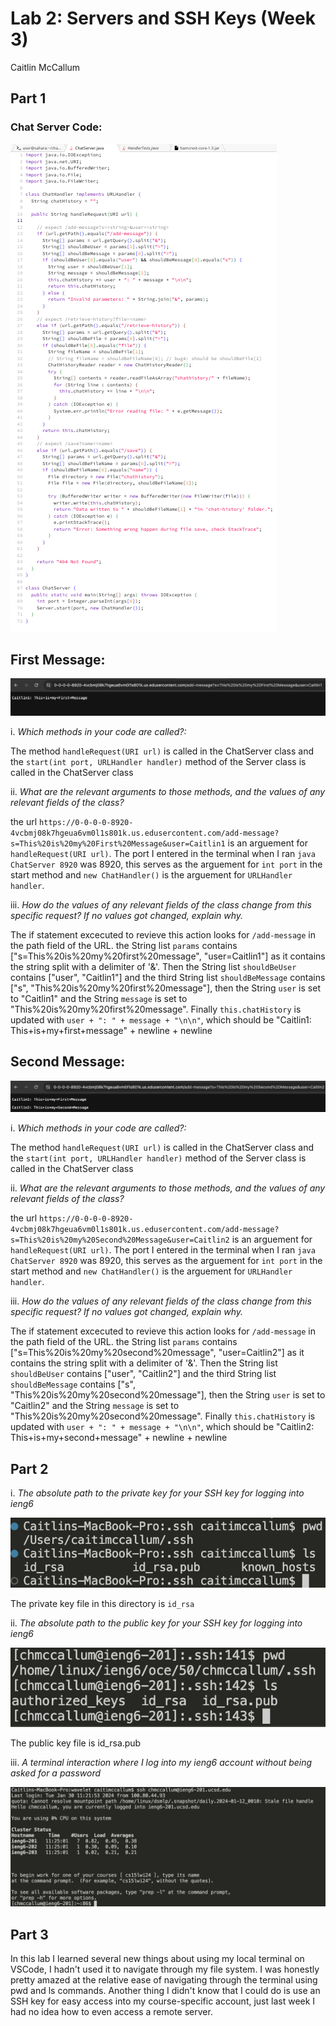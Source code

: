 # Lab 2: Servers and SSH Keys (Week 3)
Caitlin McCallum
## Part 1 
### Chat Server Code: 
![Image](ChatServerScreenshot.png)
## First Message:
![Image](FirstMessage.png)

i. *Which methods in your code are called?:*

The method `handleRequest(URI url)` is called in the ChatServer class and the `start(int port, URLHandler handler)` method of the Server class is called in the ChatServer class

ii. *What are the relevant arguments to those methods, and the values of any relevant fields of the class?*

the url `https://0-0-0-0-8920-4vcbmj08k7hgeua6vm0l1s801k.us.edusercontent.com/add-message?s=This%20is%20my%20First%20Message&user=Caitlin1` is an arguement for `handleRequest(URI url)`. The port I entered in the terminal when I ran `java ChatServer 8920` was 8920, this serves as the arguement for `int port` in the start method and `new ChatHandler()` is the arguement for `URLHandler handler`.

iii. *How do the values of any relevant fields of the class change from this specific request? If no values got changed, explain why.*

The if statement excecuted to revieve this action looks for `/add-message` in the path field of the URL. the String list `params` contains ["s=This%20is%20my%20first%20message", "user=Caitlin1"] as it contains the string split with a delimiter of '&'. Then the String list `shouldBeUser` contains ["user", "Caitlin1"] and the third String list `shouldBeMessage` contains ["s", "This%20is%20my%20first%20message"], then the String `user` is set to "Caitlin1" and the String `message` is set to "This%20is%20my%20first%20message". Finally `this.chatHistory` is updated with `user + ": " + message + "\n\n"`, which should be "Caitlin1: This+is+my+first+message" + newline + newline

## Second Message:
![Image](SecondMessage.png)

i. *Which methods in your code are called?:*

The method `handleRequest(URI url)` is called in the ChatServer class and the `start(int port, URLHandler handler)` method of the Server class is called in the ChatServer class

ii. *What are the relevant arguments to those methods, and the values of any relevant fields of the class?*

the url `https://0-0-0-0-8920-4vcbmj08k7hgeua6vm0l1s801k.us.edusercontent.com/add-message?s=This%20is%20my%20Second%20Message&user=Caitlin2` is an arguement for `handleRequest(URI url)`. The port I entered in the terminal when I ran `java ChatServer 8920` was 8920, this serves as the arguement for `int port` in the start method and `new ChatHandler()` is the arguement for `URLHandler handler`.

iii. *How do the values of any relevant fields of the class change from this specific request? If no values got changed, explain why.*

The if statement excecuted to revieve this action looks for `/add-message` in the path field of the URL. the String list `params` contains ["s=This%20is%20my%20second%20message", "user=Caitlin2"] as it contains the string split with a delimiter of '&'. Then the String list `shouldBeUser` contains ["user", "Caitlin2"] and the third String list `shouldBeMessage` contains ["s", "This%20is%20my%20second%20message"], then the String `user` is set to "Caitlin2" and the String `message` is set to "This%20is%20my%20second%20message". Finally `this.chatHistory` is updated with `user + ": " + message + "\n\n"`, which should be "Caitlin2: This+is+my+second+message" + newline + newline

## Part 2

i. *The absolute path to the private key for your SSH key for logging into ieng6*

![Image](PrivateKey.png)

The private key file in this directory is `id_rsa`

ii. *The absolute path to the public key for your SSH key for logging into ieng6*

![Image](realPriv.png)

The public key file is id_rsa.pub

iii. *A terminal interaction where I log into my ieng6 account without being asked for a password*

![Image](LoggingInWithoutP.png)

## Part 3

In this lab I learned several new things about using my local terminal on VSCode, I hadn't used it to navigate through my file system. I was honestly pretty amazed at the relative ease of navigating through the terminal using pwd and ls commands. Another thing I didn't know that I could do is use an SSH key for easy access into my course-specific account, just last week I had no idea how to even access a remote server. 
